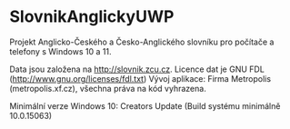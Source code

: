 # SlovnikAnglickyUWP
Projekt Anglicko-Českého a Česko-Anglického slovníku pro počítače a telefony s Windows 10 a 11.

Data jsou založena na http://slovnik.zcu.cz. Licence dat je GNU FDL (http://www.gnu.org/licenses/fdl.txt)
Vývoj aplikace: Firma Metropolis (metropolis.xf.cz), všechna práva na kód vyhrazena.

Minimální verze Windows 10: Creators Update (Build systému minimálně 10.0.15063)
